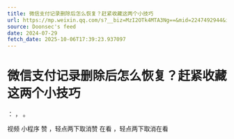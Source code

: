 ```yaml
---
title: 微信支付记录删除后怎么恢复？赶紧收藏这两个小技巧
url: https://mp.weixin.qq.com/s?__biz=MzI2OTk4MTA3Ng==&mid=2247492944&idx=3&sn=246760fb9be1e2565109f7019d3d9380
source: Doonsec's feed
date: 2024-07-29
fetch_date: 2025-10-06T17:39:23.937097
---
```


# 微信支付记录删除后怎么恢复？赶紧收藏这两个小技巧

：
，
。

视频
小程序
赞
，轻点两下取消赞
在看
，轻点两下取消在看